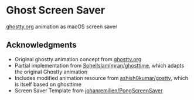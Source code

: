 # Ghost Screen Saver

[ghostty.org](https://ghostty.org) animation as macOS screen saver

<!-- TODO
## Installation

## Options
```
-->

## Acknowledgments

- Original ghostty animation concept from [ghostty.org](https://ghostty.org)
- Partial implementation from [SohelIslamImran/ghosttime](https://github.com/SohelIslamImran/ghosttime), which adapts the original Ghostty animation
- Includes modified animation resource from [ashish0kumar/gostty](https://github.com/ashish0kumar/gostty), which is itself based on ghosttime
- Screen Saver Template from [johanremilien/PongScreenSaver](https://github.com/johanremilien/PongScreenSaver)
